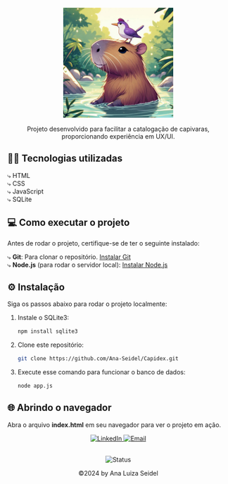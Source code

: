 <p align="center">
    <img alt="preview" src="capibara.jpeg" width="250" height="250">
</p>

<p align="center"> Projeto desenvolvido para facilitar a catalogação de capivaras, proporcionando experiência em UX/UI. </p>


## 👩‍💻 Tecnologias utilizadas
⤷ HTML<br>
⤷ CSS<br>
⤷ JavaScript<br>
⤷ SQLite

## 💻 Como executar o projeto
Antes de rodar o projeto, certifique-se de ter o seguinte instalado:

⤷ **Git**: Para clonar o repositório. [Instalar Git](https://git-scm.com/)<br>
⤷ **Node.js** (para rodar o servidor local): [Instalar Node.js](https://nodejs.org/)

## ⚙️ Instalação

Siga os passos abaixo para rodar o projeto localmente:

1. Instale o SQLite3:
    ```bash
    npm install sqlite3
    ```

2. Clone este repositório:
    ```bash
    git clone https://github.com/Ana-Seidel/Capidex.git
    ```

3. Execute esse comando para funcionar o banco de dados:
    ```bash
    node app.js
    ```

## 🌐 Abrindo o navegador

Abra o arquivo **index.html** em seu navegador para ver o projeto em ação.


<div style="text-align:center;">
    <a href="https://www.linkedin.com/in/ana-luiza-seidel-95a2a61b8/">
        <img src="https://img.shields.io/badge/-LinkedIn-DC143C?style=flat&logo=linkedin&logoColor=white" alt="LinkedIn">
    </a>
    <a href="mailto:anaafsw1@gmail.com">
        <img src="https://img.shields.io/badge/-Email-DC143C?style=flat&logo=gmail&logoColor=white" alt="Email">
    </a>
</div>

<br>

<p align="center">
    <img src="https://img.shields.io/badge/Status-Concluído-%231AFFD5?style=for-the-badge&logoColor=white&logo=github" alt="Status">
</p>


<p align="center">
    ©2024 by Ana Luiza Seidel
</p>